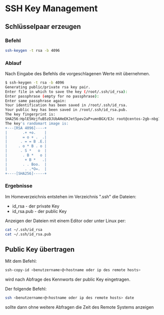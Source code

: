 # SSH Key Management


## Schlüsselpaar erzeugen

### Befehl
```bash
ssh-keygen -t rsa -b 4096
```

### Ablauf

Nach Eingabe des Befehls die vorgeschlagenen Werte mit <ENTER> übernehmen.

```bash
$ ssh-keygen -t rsa -b 4096
Generating public/private rsa key pair.
Enter file in which to save the key (/root/.ssh/id_rsa):
Enter passphrase (empty for no passphrase):
Enter same passphrase again:
Your identification has been saved in /root/.ssh/id_rsa.
Your public key has been saved in /root/.ssh/id_rsa.pub.
The key fingerprint is:
SHA256:HplE5HzjfuB5zDJUbAHeEKJet5pev2aP+umnBGX/EJc root@centos-2gb-nbg1-1
The key's randomart image is:
+---[RSA 4096]----+
|       .+ +o.    |
|       = o + .  .|
|      . = = B .E.|
|     . o * B . o |
|      . S *   o  |
|       . B *   o |
|        + B *   .|
|       . . Boo.  |
|        . .*O=.  |
+----[SHA256]-----+
```

### Ergebnisse

Im Homeverzeichnis entstehen im Verzeichnis ".ssh" die Dateien:

- id_rsa  - der private Key 
- id_rsa.pub  - der public Key

Anzeigen der Dateien mit einem Editor oder unter Linux per:

```bash
cat ~/.ssh/id_rsa
cat ~/.ssh/id_rsa.pub
```

## Public Key übertragen

Mit dem Befehl:

```bash
ssh-copy-id <benutzername>@<hostname oder ip des remote hosts>
```

wird nach Abfrage des Kennworts der public Key eingetragen.

Der folgende Befehl:

```bash
ssh <benutzername>@<hostname oder ip des remote hosts> date
```

sollte dann ohne weitere Abfragen die Zeit des Remote Systems anzeigen
